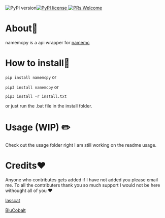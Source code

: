 ![PyPI version](https://badge.fury.io/py/namemcpy.svg)[![PyPI license](https://img.shields.io/pypi/l/namemcpy.svg) ![PRs Welcome](https://img.shields.io/badge/PRs-welcome-brightgreen.svg?style=flat-square)](http://makeapullrequest.com)
# About📄
namemcpy is a api wrapper for [namemc](https://namemc.com)

# How to install💾

`pip install namemcpy`
or

`pip3 install namemcpy`
or

`pip3 install -r install.txt`

or just run the .bat file in the install folder.

# Usage (WIP) ✏️
Check out the usage folder right I am still working on the readme usage.

  # Credits❤️
Anyone who contributes gets added if I have not added you please email me. To all the contributers thank you so much support I would not be here withought all of you ❤️

[lasscat](https://github.com/lasscat)

[BluCobalt](https://github.com/BluCobalt)
